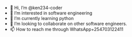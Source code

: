 - 👋 Hi, I’m @ken234-coder
- 👀 I’m interested in software engineering 
- 🌱 I’m currently learning python 
- 💞️ I’m looking to collaborate on other software engineers.
- 📫 How to reach me through WhatsApp+254703122411

<!---
ken234-coder/ken234-coder is a ✨ special ✨ repository because its `README.md` (this file) appears on your GitHub profile.
You can click the Preview link to take a look at your changes.
--->
